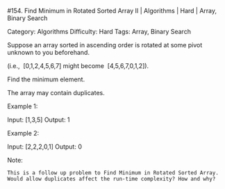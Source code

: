 #154. Find Minimum in Rotated Sorted Array II | Algorithms | Hard | Array, Binary Search

Category: Algorithms
Difficulty: Hard
Tags: Array, Binary Search

Suppose an array sorted in ascending order is rotated at some pivot unknown to you beforehand.

(i.e.,  [0,1,2,4,5,6,7] might become  [4,5,6,7,0,1,2]).

Find the minimum element.

The array may contain duplicates.

Example 1:


Input: [1,3,5]
Output: 1

Example 2:


Input: [2,2,2,0,1]
Output: 0

Note:


	This is a follow up problem to Find Minimum in Rotated Sorted Array.
	Would allow duplicates affect the run-time complexity? How and why?


